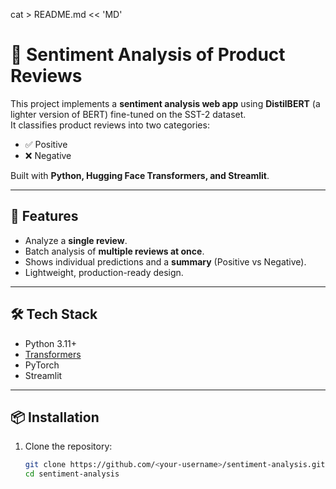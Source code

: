 cat > README.md << 'MD'
# 📝 Sentiment Analysis of Product Reviews

This project implements a **sentiment analysis web app** using **DistilBERT** (a lighter version of BERT) fine-tuned on the SST-2 dataset.  
It classifies product reviews into two categories:  
- ✅ Positive  
- ❌ Negative  

Built with **Python, Hugging Face Transformers, and Streamlit**.

---

## 🚀 Features
- Analyze a **single review**.
- Batch analysis of **multiple reviews at once**.
- Shows individual predictions and a **summary** (Positive vs Negative).
- Lightweight, production-ready design.

---

## 🛠️ Tech Stack
- Python 3.11+
- [Transformers](https://huggingface.co/transformers/)
- PyTorch
- Streamlit

---

## 📦 Installation

1. Clone the repository:
   ```bash
   git clone https://github.com/<your-username>/sentiment-analysis.git
   cd sentiment-analysis

